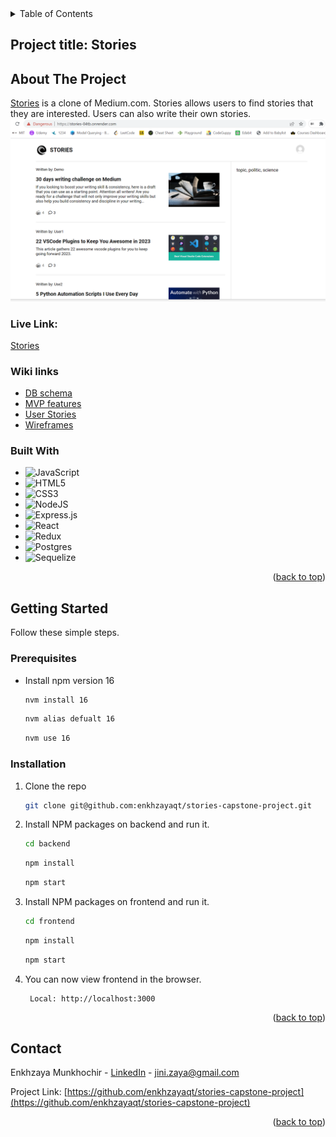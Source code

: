 <!-- TABLE OF CONTENTS -->
<details>
  <summary>Table of Contents</summary>
  <ol>
    <li>
      <a href="#about-the-project">About The Project</a>
      <ul>
        <li><a href="#wiki-links">Wiki links</a></li>
        <li><a href="#built-with">Built With</a></li>
      </ul>
    </li>
    <li>
      <a href="#getting-started">Getting Started</a>
      <ul>
        <li><a href="#prerequisites">Prerequisites</a></li>
        <li><a href="#installation">Installation</a></li>
      </ul>
    </li>
    <li><a href="#contact">Contact</a></li>
  </ol>
</details>

<!-- ABOUT THE PROJECT -->
## Project title: Stories

## About The Project

[Stories](https://medium-stories.herokuapp.com/) is a clone of Medium.com. Stories allows users to find stories that they are interested. Users can also write their own stories.
![Main page](https://github.com/enkhzayaqt/stories-capstone-project/blob/main/assets/main-page.png)

### Live Link:
[Stories](https://stories-04tb.onrender.com/)

### Wiki links

* [DB schema](https://github.com/enkhzayaqt/stories-capstone-project/wiki/DB-Schema)
* [MVP features](https://github.com/enkhzayaqt/stories-capstone-project/wiki/MVP-Features)
* [User Stories](https://github.com/enkhzayaqt/stories-capstone-project/wiki/User-Stories)
* [Wireframes](https://github.com/enkhzayaqt/stories-capstone-project/wiki/Wireframes)


### Built With

* ![JavaScript](https://img.shields.io/badge/javascript-%23323330.svg?style=for-the-badge&logo=javascript&logoColor=%23F7DF1E&style=plastic)
* ![HTML5](https://img.shields.io/badge/html5-%23E34F26.svg?style=for-the-badge&logo=html5&logoColor=white&style=plastic)
* ![CSS3](https://img.shields.io/badge/css3-%231572B6.svg?style=for-the-badge&logo=css3&logoColor=white&style=plastic)
* ![NodeJS](https://img.shields.io/badge/node.js-6DA55F?style=for-the-badge&logo=node.js&logoColor=white&style=plastic)
* ![Express.js](https://img.shields.io/badge/express.js-%23404d59.svg?style=for-the-badge&logo=express&logoColor=%2361DAFB&style=plastic)
* ![React](https://img.shields.io/badge/react-%2320232a.svg?style=for-the-badge&logo=react&logoColor=%2361DAFB&style=plastic)
* ![Redux](https://img.shields.io/badge/redux-%23593d88.svg?style=for-the-badge&logo=redux&logoColor=white&style=plastic)
* ![Postgres](https://img.shields.io/badge/postgres-%23316192.svg?style=for-the-badge&logo=postgresql&logoColor=white&style=plastic)
* ![Sequelize](https://img.shields.io/badge/Sequelize-52B0E7?style=for-the-badge&logo=Sequelize&logoColor=white&style=plastic)


<p align="right">(<a href="#about-the-project">back to top</a>)</p>



<!-- GETTING STARTED -->
## Getting Started

Follow these simple steps.

### Prerequisites


* Install npm version 16
  ```sh
  nvm install 16
  ```

   ```sh
  nvm alias defualt 16
  ```

   ```sh
  nvm use 16
  ```

### Installation

1. Clone the repo
   ```sh
   git clone git@github.com:enkhzayaqt/stories-capstone-project.git
   ```
2. Install NPM packages on backend and run it.
   ```sh
   cd backend
   ```

    ```sh
   npm install
   ```

    ```sh
   npm start
   ```

3. Install NPM packages on frontend and run it.

    ```sh
   cd frontend
   ```

    ```sh
   npm install
   ```

    ```sh
   npm start
   ```

4. You can now view frontend in the browser.

        Local: http://localhost:3000

<p align="right">(<a href="#about-the-project">back to top</a>)</p>


<!-- CONTACT -->
## Contact

Enkhzaya Munkhochir - [LinkedIn](https://www.linkedin.com/in/emma-munkhochir/) - jini.zaya@gmail.com

Project Link: [https://github.com/enkhzayaqt/stories-capstone-project](https://github.com/enkhzayaqt/stories-capstone-project)

<p align="right">(<a href="#about-the-project">back to top</a>)</p>
